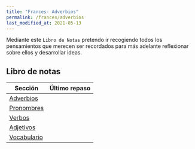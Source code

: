 ```yaml
---
title: "Frances: Adverbios"
permalink: /frances/adverbios
last_modified_at: 2021-05-13
---
```


Mediante este `Libro de Notas` pretendo ir recogiendo todos los pensamientos que merecen ser recordados para más adelante reflexionar sobre ellos y desarrollar ideas. 


## Libro de notas

| Sección                     | Último repaso |
| --------------------------- | ------------- |
| [Adverbios](adverbios/)     |               |
| [Pronombres](pronombres/)   |               |
| [Verbos](verbos/)           |               |
| [Adjetivos](adjetivos/)     |               |
| [Vocabulario](vocabulario/) |               |


